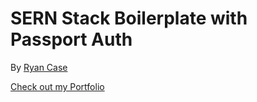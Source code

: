 # SERN Stack Boilerplate with Passport Auth
By [Ryan Case](mailto:Ryan_Case@outlook.com)

[Check out my Portfolio](https://ryan-t-case.github.io/)
